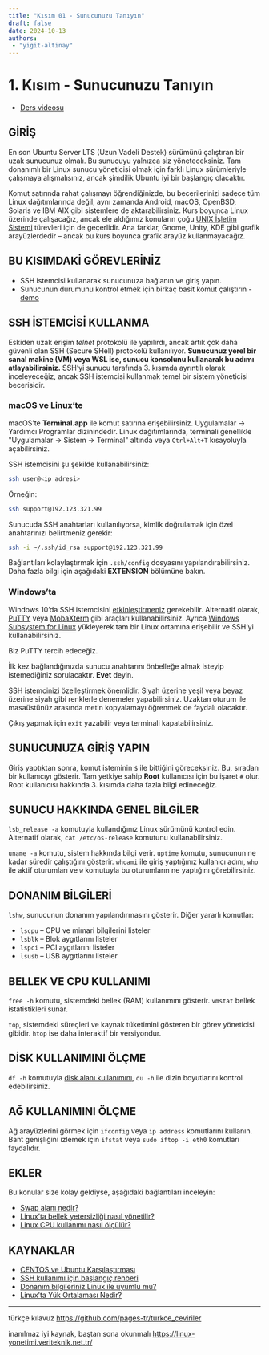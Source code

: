 ```yaml
---
title: "Kısım 01 - Sunucunuzu Tanıyın"
draft: false
date: 2024-10-13
authors:
 - "yigit-altinay"
---
```


# 1. Kısım - Sunucunuzu Tanıyın

* [Ders videosu](https://youtu.be/xaDAB0vbIr4)

## GİRİŞ

En son Ubuntu Server LTS (Uzun Vadeli Destek) sürümünü çalıştıran bir uzak sunucunuz olmalı. Bu sunucuyu yalnızca siz yöneteceksiniz. Tam donanımlı bir Linux sunucu yöneticisi olmak için farklı Linux sürümleriyle çalışmaya alışmalısınız, ancak şimdilik Ubuntu iyi bir başlangıç olacaktır.

Komut satırında rahat çalışmayı öğrendiğinizde, bu becerilerinizi sadece tüm Linux dağıtımlarında değil, aynı zamanda Android, macOS, OpenBSD, Solaris ve IBM AIX gibi sistemlere de aktarabilirsiniz. Kurs boyunca Linux üzerinde çalışacağız, ancak ele aldığımız konuların çoğu [UNIX İşletim Sistemi](https://youtu.be/tc4ROCJYbm0) türevleri için de geçerlidir. Ana farklar, Gnome, Unity, KDE gibi grafik arayüzlerdedir – ancak bu kurs boyunca grafik arayüz kullanmayacağız.

## BU KISIMDAKİ GÖREVLERİNİZ

* SSH istemcisi kullanarak sunucunuza bağlanın ve giriş yapın.  
* Sunucunun durumunu kontrol etmek için birkaç basit komut çalıştırın - [demo](https://asciinema.org/a/619479)

## SSH İSTEMCİSİ KULLANMA

Eskiden uzak erişim *telnet* protokolü ile yapılırdı, ancak artık çok daha güvenli olan SSH (Secure SHell) protokolü kullanılıyor. **Sunucunuz yerel bir sanal makine (VM) veya WSL ise, sunucu konsolunu kullanarak bu adımı atlayabilirsiniz.** SSH’yi sunucu tarafında 3. kısımda ayrıntılı olarak inceleyeceğiz, ancak SSH istemcisi kullanmak temel bir sistem yöneticisi becerisidir.  

### macOS ve Linux’te

macOS’te **Terminal.app** ile komut satırına erişebilirsiniz. Uygulamalar -> Yardımcı Programlar dizinindedir. Linux dağıtımlarında, terminali genellikle "Uygulamalar -> Sistem -> Terminal" altında veya `Ctrl+Alt+T` kısayoluyla açabilirsiniz.

SSH istemcisini şu şekilde kullanabilirsiniz:

```bash
ssh user@<ip adresi>
```

Örneğin:

```bash
ssh support@192.123.321.99
```

Sunucuda SSH anahtarları kullanılıyorsa, kimlik doğrulamak için özel anahtarınızı belirtmeniz gerekir:

```bash
ssh -i ~/.ssh/id_rsa support@192.123.321.99
```

Bağlantıları kolaylaştırmak için `.ssh/config` dosyasını yapılandırabilirsiniz. Daha fazla bilgi için aşağıdaki **EXTENSION** bölümüne bakın.

### Windows’ta

Windows 10’da SSH istemcisini [etkinleştirmeniz](https://learn.microsoft.com/en-us/windows/terminal/tutorials/ssh) gerekebilir. Alternatif olarak, [PuTTY](https://www.chiark.greenend.org.uk/~sgtatham/putty/latest.html) veya [MobaXterm](https://mobaxterm.mobatek.net/) gibi araçları kullanabilirsiniz. Ayrıca [Windows Subsystem for Linux](https://learn.microsoft.com/en-us/windows/wsl/install) yükleyerek tam bir Linux ortamına erişebilir ve SSH’yi kullanabilirsiniz.

Biz PuTTY tercih edeceğiz.

İlk kez bağlandığınızda sunucu anahtarını önbelleğe almak isteyip istemediğiniz sorulacaktır. **Evet** deyin.

SSH istemcinizi özelleştirmek önemlidir. Siyah üzerine yeşil veya beyaz üzerine siyah gibi renklerle denemeler yapabilirsiniz. Uzaktan oturum ile masaüstünüz arasında metin kopyalamayı öğrenmek de faydalı olacaktır.

Çıkış yapmak için `exit` yazabilir veya terminali kapatabilirsiniz.

## SUNUCUNUZA GİRİŞ YAPIN

Giriş yaptıktan sonra, komut isteminin `$` ile bittiğini göreceksiniz. Bu, sıradan bir kullanıcıyı gösterir. Tam yetkiye sahip **Root** kullanıcısı için bu işaret `#` olur. Root kullanıcısı hakkında 3. kısımda daha fazla bilgi edineceğiz.

## SUNUCU HAKKINDA GENEL BİLGİLER

`lsb_release -a` komutuyla kullandığınız Linux sürümünü kontrol edin. Alternatif olarak, `cat /etc/os-release` komutunu kullanabilirsiniz.

`uname -a` komutu, sistem hakkında bilgi verir. `uptime` komutu, sunucunun ne kadar süredir çalıştığını gösterir. `whoami` ile giriş yaptığınız kullanıcı adını, `who` ile aktif oturumları ve `w` komutuyla bu oturumların ne yaptığını görebilirsiniz.

## DONANIM BİLGİLERİ

`lshw`, sunucunun donanım yapılandırmasını gösterir. Diğer yararlı komutlar:  

- `lscpu` – CPU ve mimari bilgilerini listeler  
- `lsblk` – Blok aygıtlarını listeler  
- `lspci` – PCI aygıtlarını listeler  
- `lsusb` – USB aygıtlarını listeler  

## BELLEK VE CPU KULLANIMI

`free -h` komutu, sistemdeki bellek (RAM) kullanımını gösterir. `vmstat` bellek istatistikleri sunar.

`top`, sistemdeki süreçleri ve kaynak tüketimini gösteren bir görev yöneticisi gibidir. `htop` ise daha interaktif bir versiyondur.

## DİSK KULLANIMINI ÖLÇME

`df -h` komutuyla [disk alanı kullanımını](https://www.man7.org/linux/man-pages/man1/df.1.html), `du -h` ile dizin boyutlarını kontrol edebilirsiniz.

## AĞ KULLANIMINI ÖLÇME

Ağ arayüzlerini görmek için `ifconfig` veya `ip address` komutlarını kullanın. Bant genişliğini izlemek için `ifstat` veya `sudo iftop -i eth0` komutları faydalıdır.

## EKLER

Bu konular size kolay geldiyse, aşağıdaki bağlantıları inceleyin:  

- [Swap alanı nedir?](https://help.ubuntu.com/community/SwapFaq)  
- [Linux’ta bellek yetersizliği nasıl yönetilir?](https://www.oracle.com/technical-resources/articles/it-infrastructure/dev-oom-killer.html)  
- [Linux CPU kullanımı nasıl ölçülür?](https://www.cyberciti.biz/tips/how-do-i-find-out-linux-cpu-utilization.html)

## KAYNAKLAR

- [CENTOS ve Ubuntu Karşılaştırması](http://serverfault.com/questions/53954/centos-vs-ubuntu)  
- [SSH kullanımı için başlangıç rehberi](https://www.youtube.com/watch?v=qWKK_PNHnnA)  
- [Donanım bilgileriniz Linux ile uyumlu mu?](https://linux-hardware.org/)  
- [Linux’ta Yük Ortalaması Nedir?](https://www.digitalocean.com/community/tutorials/load-average-in-linux)

---

türkçe kılavuz
https://github.com/pages-tr/turkce_ceviriler

inanılmaz iyi kaynak, baştan sona okunmalı
https://linux-yonetimi.veriteknik.net.tr/
